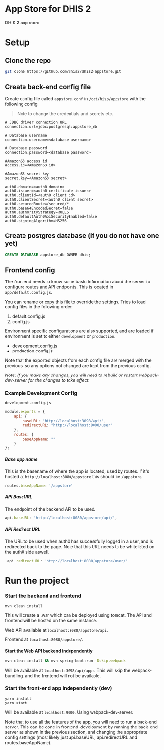# App Store for DHIS 2

DHIS 2 app store

# Setup

## Clone the repo
```bash
git clone https://github.com/dhis2/dhis2-appstore.git
```

## Create back-end config file
Create config file called `appstore.conf` in `/opt/hisp/appstore` with the following config

> Note to change the credentials and secrets etc.

```
# JDBC driver connection URL
connection.url=jdbc:postgresql:appstore_db

# Database username
connection.username=<database username>

# Database password
connection.password=<database password>

#AmazonS3 access id
access.id=<AmazonS3 id>

#AmazonS3 secret key
secret.key=<AmazonS3 secret>

auth0.domain=<auth0 domain>
auth0.issuer=<auth0 certificate issuer>
auth0.clientId=<auth0 client id>
auth0.clientSecret=<auth0 client secret>
auth0.securedRoute=/secured/*
auth0.base64EncodedSecret=false 
auth0.authorityStrategy=ROLES
auth0.defaultAuth0ApiSecurityEnabled=false
auth0.signingAlgorithm=HS256
```
## Create postgres database (if you do not have one yet)
```sql
CREATE DATABASE appstore_db OWNER dhis;
```

## Frontend config
The frontend needs to know some basic information about the server to configure routes and API endpoints.
This is located in `app/default.config.js`.

You can rename or copy this file to override the settings.
Tries to load config files in the following order:

1. default.config.js
2. config.js

Environment specific configurations are also supported, and are loaded if environment is set to either `development` or `production`.

* development.config.js
* production.config.js

Note that the exported objects from each config file are merged with the previous, so any options not changed are kept from the previous config.

*Note: If you make any changes, you will need to rebuild or restart webpack-dev-server for the changes to take effect.*

### Example Development Config
`development.config.js`
```javascript
module.exports = {
    api: {
        baseURL: "http://localhost:3098/api/",
        redirectURL: "http://localhost:9000/user"
    },
    routes: {
        baseAppName: ""
    }
};
```


##### Base app name
This is the basename of where the app is located, used by routes. If it's hosted at `http://localhost:8080/appstore` this should be `/appstore`.
```javascript
routes.baseAppName: '/appstore'
```
##### API BaseURL
The endpoint of the backend API to be used. 
```javascript
api.baseURL: 'http://localhost:8080/appstore/api/',
```

##### API Redirect URL
The URL to be used when auth0 has successfully logged in a user, and is redirected back to the page. Note that this URL needs to be whitelisted on the auth0 side aswell.
```javascript
 api.redirectURL: 'http://localhost:8080/appstore/user/'
```

# Run the project

### Start the backend and frontend
```bash
mvn clean install
```
This will create a .war which can be deployed using tomcat.
The API and frontend will be hosted on the same instance. 

Web API available at `localhost:8080/appstore/api`.

Frontend at `localhost:8080/appstore/`.

#### Start the Web API backend independently

```bash
mvn clean install && mvn spring-boot:run -Dskip.webpack
```
Will be available at `localhost:3098/api/apps`.
This will skip the webpack-bundling, and the frontend will not be available.

### Start the front-end app independently (dev)

```bash
yarn install
yarn start
```
Will be available at `localhost:9000`. Using webpack-dev-server. 

Note that to use all the features of the app, you will need to run a back-end server. This can be done in frontend-development by running the back-end server as shown in the previous section, and changing the appropriate config settings (most likely just api.baseURL, api.redirectURL and routes.baseAppName).

